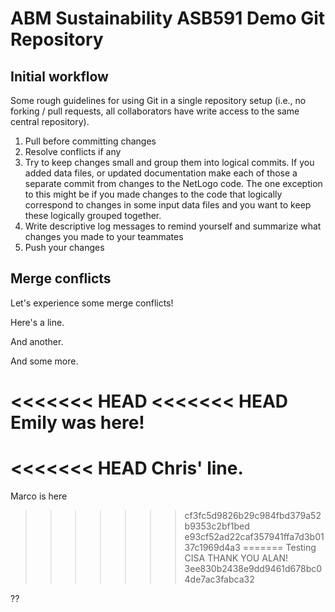 # ABM Sustainability ASB591 Demo Git Repository

## Initial workflow
Some rough guidelines for using Git in a single repository setup (i.e., no forking / pull requests, all collaborators
have write access to the same central repository).

1. Pull before committing changes
2. Resolve conflicts if any
3. Try to keep changes small and group them into logical commits. If you added data files, or updated documentation make each of those a separate commit from changes to the NetLogo code. The one exception to this might be if you made changes to the code that logically correspond to changes in some input data files and you want to keep these logically grouped together.
4. Write descriptive log messages to remind yourself and summarize what changes you made to your teammates
5. Push your changes


## Merge conflicts

Let's experience some merge conflicts!

Here's a line.

And another.

And some more.

<<<<<<< HEAD
<<<<<<< HEAD
Emily was here!
=======
<<<<<<< HEAD
Chris' line.
=======
Marco is here
>>>>>>> cf3fc5d9826b29c984fbd379a52b9353c2bf1bed
>>>>>>> e93cf52ad22caf357941ffa7d3b0137c1969d4a3
=======
Testing CISA THANK YOU ALAN!
>>>>>>> 3ee830b2438e9dd9461d678bc04de7ac3fabca32

?? 
